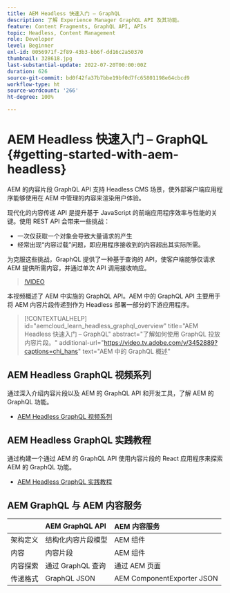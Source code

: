 ```yaml
---
title: AEM Headless 快速入门 – GraphQL
description: 了解 Experience Manager GraphQL API 及其功能。
feature: Content Fragments, GraphQL API, APIs
topic: Headless, Content Management
role: Developer
level: Beginner
exl-id: 0056971f-2f89-43b3-bb6f-dd16c2a50370
thumbnail: 328618.jpg
last-substantial-update: 2022-07-20T00:00:00Z
duration: 626
source-git-commit: bd0f42fa37b7bbe19bf0d7fc65801198e64cbcd9
workflow-type: ht
source-wordcount: '266'
ht-degree: 100%

---
```


# AEM Headless 快速入门 – GraphQL {#getting-started-with-aem-headless}

AEM 的内容片段 GraphQL API 支持 Headless CMS 场景，使外部客户端应用程序能够使用在 AEM 中管理的内容来渲染用户体验。

现代化的内容传递 API 是提升基于 JavaScript 的前端应用程序效率与性能的关键。使用 REST API 会带来一些挑战：

* 一次仅获取一个对象会导致大量请求的产生
* 经常出现“内容过载”问题，即应用程序接收到的内容超出其实际所需。

为克服这些挑战，GraphQL 提供了一种基于查询的 API，使客户端能够仅请求 AEM 提供所需内容，并通过单次 API 调用接收响应。

>[!VIDEO](https://video.tv.adobe.com/v/3452889?quality=12&learn=on&captions=chi_hans)

本视频概述了 AEM 中实施的 GraphQL API。AEM 中的 GraphQL API 主要用于将 AEM 内容片段传递到作为 Headless 部署一部分的下游应用程序。

>[!CONTEXTUALHELP]
>id="aemcloud_learn_headless_graphql_overview"
>title="AEM Headless 快速入门 – GraphQL"
>abstract="了解如何使用 GraphQL 投放内容片段。"
>additional-url="https://video.tv.adobe.com/v/3452889?captions=chi_hans" text="AEM 中的 GraphQL 概述"

## AEM Headless GraphQL 视频系列

通过深入介绍内容片段以及 AEM 的 GraphQL API 和开发工具，了解 AEM 的 GraphQL 功能。

* [AEM Headless GraphQL 视频系列](./video-series/modeling-basics.md)

## AEM Headless GraphQL 实践教程

通过构建一个通过 AEM 的 GraphQL API 使用内容片段的 React 应用程序来探索 AEM 的 GraphQL 功能。

* [AEM Headless GraphQL 实践教程](./multi-step/overview.md)

## AEM GraphQL 与 AEM 内容服务

|                                | AEM GraphQL API | AEM 内容服务 |
|--------------------------------|:-----------------|:---------------------|
| 架构定义 | 结构化内容片段模型 | AEM 组件 |
| 内容 | 内容片段 | AEM 组件 |
| 内容探索 | 通过 GraphQL 查询 | 通过 AEM 页面 |
| 传递格式 | GraphQL JSON | AEM ComponentExporter JSON |
